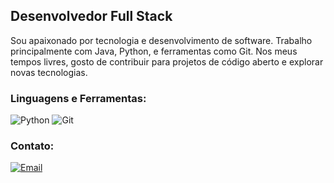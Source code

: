 ## Desenvolvedor Full Stack


Sou apaixonado por tecnologia e desenvolvimento de software. Trabalho principalmente com Java, Python, e ferramentas como Git. Nos meus tempos livres, gosto de contribuir para projetos de código aberto e explorar novas tecnologias.

### Linguagens e Ferramentas:

![Python](https://img.shields.io/badge/-Python-black?style=flat-square&logo=python)
![Git](https://img.shields.io/badge/-Git-black?style=flat-square&logo=git)

### Contato:

[![Email](https://img.shields.io/badge/Email-joaosilva@gmail.com-red?style=flat-square&logo=gmail)](mailto:codingdan@proton.me)

